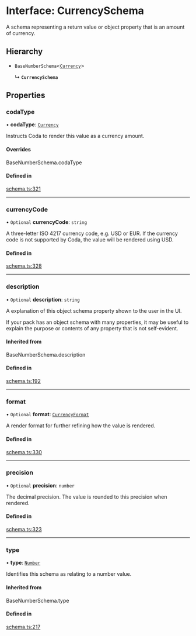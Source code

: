 # Interface: CurrencySchema

A schema representing a return value or object property that is an amount of currency.

## Hierarchy

- `BaseNumberSchema`<[`Currency`](../enums/ValueHintType.md#currency)\>

  ↳ **`CurrencySchema`**

## Properties

### codaType

• **codaType**: [`Currency`](../enums/ValueHintType.md#currency)

Instructs Coda to render this value as a currency amount.

#### Overrides

BaseNumberSchema.codaType

#### Defined in

[schema.ts:321](https://github.com/coda/packs-sdk/blob/main/schema.ts#L321)

___

### currencyCode

• `Optional` **currencyCode**: `string`

A three-letter ISO 4217 currency code, e.g. USD or EUR.
If the currency code is not supported by Coda, the value will be rendered using USD.

#### Defined in

[schema.ts:328](https://github.com/coda/packs-sdk/blob/main/schema.ts#L328)

___

### description

• `Optional` **description**: `string`

A explanation of this object schema property shown to the user in the UI.

If your pack has an object schema with many properties, it may be useful to
explain the purpose or contents of any property that is not self-evident.

#### Inherited from

BaseNumberSchema.description

#### Defined in

[schema.ts:192](https://github.com/coda/packs-sdk/blob/main/schema.ts#L192)

___

### format

• `Optional` **format**: [`CurrencyFormat`](../enums/CurrencyFormat.md)

A render format for further refining how the value is rendered.

#### Defined in

[schema.ts:330](https://github.com/coda/packs-sdk/blob/main/schema.ts#L330)

___

### precision

• `Optional` **precision**: `number`

The decimal precision. The value is rounded to this precision when rendered.

#### Defined in

[schema.ts:323](https://github.com/coda/packs-sdk/blob/main/schema.ts#L323)

___

### type

• **type**: [`Number`](../enums/ValueType.md#number)

Identifies this schema as relating to a number value.

#### Inherited from

BaseNumberSchema.type

#### Defined in

[schema.ts:217](https://github.com/coda/packs-sdk/blob/main/schema.ts#L217)
